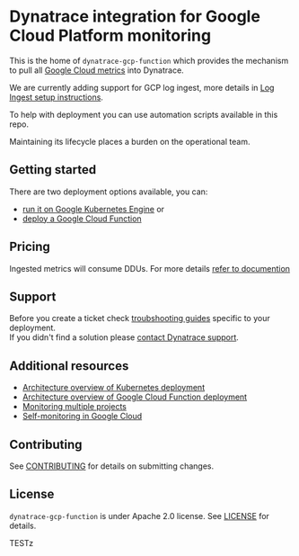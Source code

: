 # Dynatrace integration for Google Cloud Platform monitoring

This is the home of `dynatrace-gcp-function` which provides the mechanism to pull all [Google Cloud metrics](https://cloud.google.com/monitoring/api/metrics_gcp) into Dynatrace. 

We are currently adding support for GCP log ingest, more details in [Log Ingest setup instructions](LOGS-README.md).
  
To help with deployment you can use automation scripts available in this repo.

Maintaining its lifecycle places a burden on the operational team.


## Getting started
There are two deployment options available, you can:
- [run it on Google Kubernetes Engine](https://www.dynatrace.com/support/help/shortlink/deploy-k8) or 
- [deploy a Google Cloud Function](https://www.dynatrace.com/support/help/shortlink/deploy-gcp)


## Pricing
Ingested metrics will consume DDUs. For more details [refer to documention](https://www.dynatrace.com/support/help/reference/monitoring-consumption-calculation/#expand-gcp-service-monitoring-consumption-104)


## Support
Before you create a ticket check [troubshooting guides](https://www.dynatrace.com/support/help/shortlink/troubleshoot-gcp) specific to your deployment.  
If you didn't find a solution please [contact Dynatrace support](https://www.dynatrace.com/support/contact-support/). 


## Additional resources
- [Architecture overview of Kubernetes deployment](./docs/k8s.md)
- [Architecture overview of Google Cloud Function deployment](./docs/function.md)
- [Monitoring multiple projects](https://www.dynatrace.com/support/help/shortlink/monitor-gcp#monitor-multiple-gcp-projects)
- [Self-monitoring in Google Cloud](https://www.dynatrace.com/support/help/shortlink/troubleshoot-gcp#self-monitoring-metrics)


## Contributing

See [CONTRIBUTING](CONTRIBUTING.md) for details on submitting changes.

## License

`dynatrace-gcp-function` is under Apache 2.0 license. See [LICENSE](LICENSE.md) for details.

TESTz
